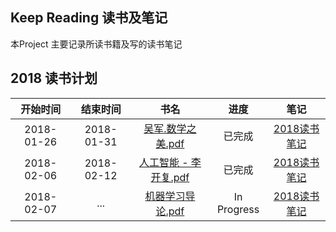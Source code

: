 ## Keep Reading 读书及笔记
本Project 主要记录所读书籍及写的读书笔记

## 2018 读书计划
| 开始时间 | 结束时间 | 书名 | 进度 |  笔记 |
| :---: |  :---: |  :---: |  :---: | :---:|
| 2018-01-26 | 2018-01-31| [吴军.数学之美.pdf](https://github.com/yorkLiu/books/blob/master/%E5%90%B4%E5%86%9B.%E6%95%B0%E5%AD%A6%E4%B9%8B%E7%BE%8E.pdf)| 已完成 |[2018读书笔记](2018读书笔记.md) |
| 2018-02-06| 2018-02-12 | [人工智能 - 李开复.pdf](https://github.com/yorkLiu/books/blob/master/%E4%BA%BA%E5%B7%A5%E6%99%BA%E8%83%BD%20-%20%E6%9D%8E%E5%BC%80%E5%A4%8D.pdf) | 已完成| [2018读书笔记](2018读书笔记.md)|
| 2018-02-07 | ...  | [机器学习导论.pdf](https://github.com/yorkLiu/books/blob/master/%E6%9C%BA%E5%99%A8%E5%AD%A6%E4%B9%A0%E5%AF%BC%E8%AE%BA.pdf)| In Progress | [2018读书笔记](2018读书笔记.md)|
